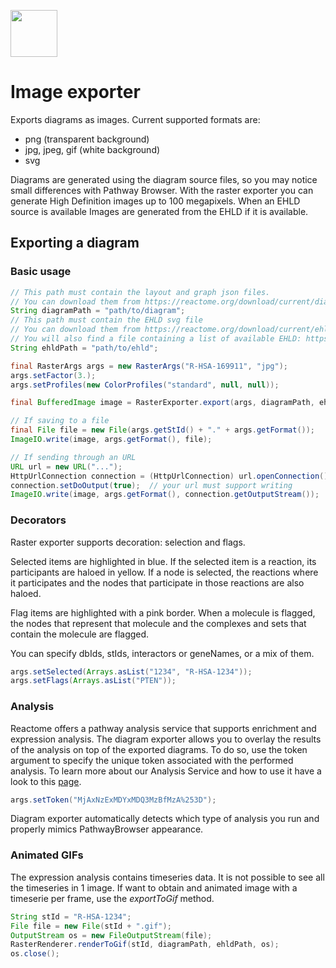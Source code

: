 [<img src=https://user-images.githubusercontent.com/6883670/31999264-976dfb86-b98a-11e7-9432-0316345a72ea.png height=75 />](https://reactome.org)

# Image exporter
Exports diagrams as images. Current supported formats are:

* png (transparent background)
* jpg, jpeg, gif (white background)
* svg

Diagrams are generated using the diagram source files, so you may notice small differences with Pathway Browser. With the raster exporter you can generate High Definition images up to 100 megapixels.
When an EHLD source is available
Images are generated from the EHLD if it is available.

## Exporting a diagram

### Basic usage
```java
// This path must contain the layout and graph json files.
// You can download them from https://reactome.org/download/current/diagram/
String diagramPath = "path/to/diagram";
// This path must contain the EHLD svg file
// You can download them from https://reactome.org/download/current/ehld/
// You will also find a file containing a list of available EHLD: https://reactome.org/download/current/ehld/svgsummary.txt
String ehldPath = "path/to/ehld";

final RasterArgs args = new RasterArgs("R-HSA-169911", "jpg");
args.setFactor(3.);
args.setProfiles(new ColorProfiles("standard", null, null));

final BufferedImage image = RasterExporter.export(args, diagramPath, ehldPath);

// If saving to a file
final File file = new File(args.getStId() + "." + args.getFormat());
ImageIO.write(image, args.getFormat(), file);

// If sending through an URL
URL url = new URL("...");
HttpUrlConnection connection = (HttpUrlConnection) url.openConnection();
connection.setDoOutput(true);  // your url must support writing
ImageIO.write(image, args.getFormat(), connection.getOutputStream());    

```

### Decorators
Raster exporter supports decoration: selection and flags.

Selected items are highlighted in blue. If the selected item is a reaction, its participants are haloed in yellow. If a node is selected, the reactions where it participates and the nodes that participate in those reactions are also haloed.

Flag items are highlighted with a pink border. When a molecule is flagged, the nodes that represent that molecule and the complexes and sets that contain the molecule are flagged.

You can specify dbIds, stIds, interactors or geneNames, or a mix of them.

```java
args.setSelected(Arrays.asList("1234", "R-HSA-1234"));
args.setFlags(Arrays.asList("PTEN"));
```

### Analysis
Reactome offers a pathway analysis service that supports enrichment and expression analysis. The diagram exporter allows you to overlay the results of the analysis on top of the exported diagrams. To do so, use the token argument to specify the unique token associated with the performed analysis. To learn more about our Analysis Service and how to use it have a look to this [page](https://reactomere.org/dev/analysis).
```java
args.setToken("MjAxNzExMDYxMDQ3MzBfMzA%253D");
```
Diagram exporter automatically detects which type of analysis you run and properly mimics PathwayBrowser appearance.

### Animated GIFs
The expression analysis contains timeseries data. It is not possible to see all the timeseries in 1 image. If want to obtain and animated image with a timeserie per frame, use the *exportToGif* method.
```java
String stId = "R-HSA-1234";
File file = new File(stId + ".gif");
OutputStream os = new FileOutputStream(file);
RasterRenderer.renderToGif(stId, diagramPath, ehldPath, os);
os.close();
```
